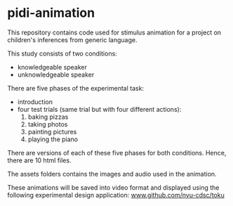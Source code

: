 # pidi-animation
This repository contains code used for stimulus animation for a project on children's inferences from generic language. 

This study consists of two conditions: 
- knowledgeable speaker
- unknowledgeable speaker

There are five phases of the experimental task:
- introduction
- four test trials (same trial but with four different actions):
  1. baking pizzas
  2. taking photos
  3. painting pictures
  4. playing the piano
  
There are versions of each of these five phases for both conditions. Hence, there are 10 html files. 

The assets folders contains the images and audio used in the animation. 

These animations will be saved into video format and displayed using the following experimental design application: www.github.com/nyu-cdsc/toku 
